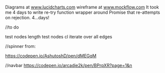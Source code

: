 Diagrams at www.lucidcharts.com
wireframe at www.mockflow.com
It took me 4 days to write re-try function wrapper around Promise that re-attempts on rejection. 4...days!

//to do

test nodes length test nodes cl iterate over all edges

//spinner from:

https://codepen.io/AshutoshD/pen/dMEGqM

//navbar
https://codepen.io/arcadie2k/pen/BPrpXR?page=1&n
